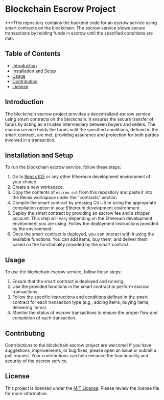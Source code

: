 # Blockchain Escrow Project

***This repository contains the backend code for an escrow service using smart contracts on the blockchain. The escrow service allows secure transactions by holding funds in escrow until the specified conditions are met.

## Table of Contents

- [Introduction](#introduction)
- [Installation and Setup](#installation-and-setup)
- [Usage](#usage)
- [Contributing](#contributing)
- [License](#license)

## Introduction

The blockchain escrow project provides a decentralized escrow service using smart contracts on the blockchain. It ensures the secure transfer of funds by acting as a trusted intermediary between buyers and sellers. The escrow service holds the funds until the specified conditions, defined in the smart contract, are met, providing assurance and protection for both parties involved in a transaction.

## Installation and Setup

To run the blockchain escrow service, follow these steps:

1. Go to [Remix IDE](https://remix.ethereum.org) or any other Ethereum development environment of your choice.
2. Create a new workspace.
3. Copy the contents of `escrow.sol` from this repository and paste it into the Remix workspace under the "contracts" section.
4. Compile the smart contract by pressing Ctrl+S or using the appropriate compilation option in your Ethereum development environment.
5. Deploy the smart contract by providing an escrow fee and a shipper account. This step will vary depending on the Ethereum development environment you are using. Follow the deployment instructions provided by the environment.
6. Once the smart contract is deployed, you can interact with it using the available functions. You can add items, buy them, and deliver them based on the functionality provided by the smart contract.

## Usage

To use the blockchain escrow service, follow these steps:

1. Ensure that the smart contract is deployed and running.
2. Use the provided functions in the smart contract to perform escrow transactions.
3. Follow the specific instructions and conditions defined in the smart contract for each transaction type (e.g., adding items, buying items, delivering items).
4. Monitor the status of escrow transactions to ensure the proper flow and completion of each transaction.

## Contributing

Contributions to the blockchain escrow project are welcome! If you have suggestions, improvements, or bug fixes, please open an issue or submit a pull request. Your contributions can help enhance the functionality and security of the escrow service.

## License

This project is licensed under the [MIT License](LICENSE). Please review the license file for more information.
